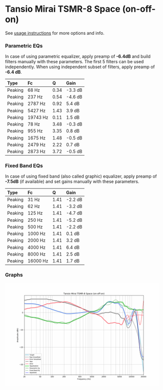 # Tansio Mirai TSMR-8 Space (on-off-on)
See [usage instructions](https://github.com/jaakkopasanen/AutoEq#usage) for more options and info.

### Parametric EQs
In case of using parametric equalizer, apply preamp of **-6.4dB** and build filters manually
with these parameters. The first 5 filters can be used independently.
When using independent subset of filters, apply preamp of **-6.4 dB**.

| Type    | Fc       |    Q | Gain    |
|:--------|:---------|:-----|:--------|
| Peaking | 68 Hz    | 0.34 | -3.3 dB |
| Peaking | 237 Hz   | 0.54 | -4.6 dB |
| Peaking | 2787 Hz  | 0.92 | 5.4 dB  |
| Peaking | 5427 Hz  | 1.43 | 3.9 dB  |
| Peaking | 19743 Hz | 0.11 | 1.5 dB  |
| Peaking | 78 Hz    | 3.48 | -0.3 dB |
| Peaking | 955 Hz   | 3.35 | 0.8 dB  |
| Peaking | 1675 Hz  | 1.48 | -0.5 dB |
| Peaking | 2479 Hz  | 2.22 | 0.7 dB  |
| Peaking | 2873 Hz  | 3.72 | -0.5 dB |

### Fixed Band EQs
In case of using fixed band (also called graphic) equalizer, apply preamp of **-7.5dB**
(if available) and set gains manually with these parameters.

| Type    | Fc       |    Q | Gain    |
|:--------|:---------|:-----|:--------|
| Peaking | 31 Hz    | 1.41 | -2.2 dB |
| Peaking | 62 Hz    | 1.41 | -3.2 dB |
| Peaking | 125 Hz   | 1.41 | -4.7 dB |
| Peaking | 250 Hz   | 1.41 | -5.2 dB |
| Peaking | 500 Hz   | 1.41 | -2.2 dB |
| Peaking | 1000 Hz  | 1.41 | 0.1 dB  |
| Peaking | 2000 Hz  | 1.41 | 3.2 dB  |
| Peaking | 4000 Hz  | 1.41 | 6.4 dB  |
| Peaking | 8000 Hz  | 1.41 | 2.5 dB  |
| Peaking | 16000 Hz | 1.41 | 1.7 dB  |

### Graphs
![](./Tansio%20Mirai%20TSMR-8%20Space%20(on-off-on).png)